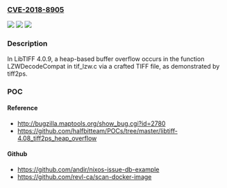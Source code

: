 ### [CVE-2018-8905](https://cve.mitre.org/cgi-bin/cvename.cgi?name=CVE-2018-8905)
![](https://img.shields.io/static/v1?label=Product&message=n%2Fa&color=blue)
![](https://img.shields.io/static/v1?label=Version&message=n%2Fa&color=blue)
![](https://img.shields.io/static/v1?label=Vulnerability&message=n%2Fa&color=brighgreen)

### Description

In LibTIFF 4.0.9, a heap-based buffer overflow occurs in the function LZWDecodeCompat in tif_lzw.c via a crafted TIFF file, as demonstrated by tiff2ps.

### POC

#### Reference
- http://bugzilla.maptools.org/show_bug.cgi?id=2780
- https://github.com/halfbitteam/POCs/tree/master/libtiff-4.08_tiff2ps_heap_overflow

#### Github
- https://github.com/andir/nixos-issue-db-example
- https://github.com/revl-ca/scan-docker-image

